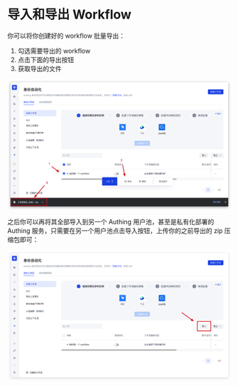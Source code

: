 # 导入和导出 Workflow

你可以将你创建好的 workflow 批量导出：

1. 勾选需要导出的 workflow
2. 点击下面的导出按钮
3. 获取导出的文件

![](../static/HmJMbyYVHokix0x2l1rcvtHIn8G.png)

之后你可以再将其全部导入到另一个 Authing 用户池，甚至是私有化部署的 Authing 服务，只需要在另一个用户池点击导入按钮，上传你的之前导出的 zip 压缩包即可：

![](../static/Ap6dbU12TotBtKxDJ4RcenConBh.png)
